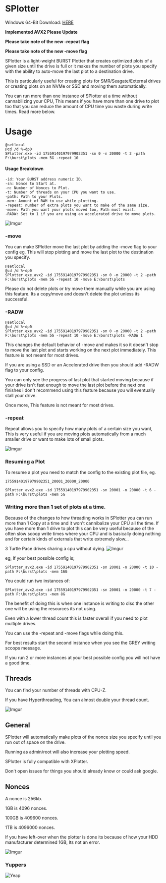 # SPlotter

Windows 64-Bit Download: [HERE](https://github.com/SamuelNZ/SPlotter/releases/)

**Implemented AVX2 Please Update**

**Please take note of the new -repeat flag**

**Please take note of the new -move flag**


SPlotter is a light-weight BURST Plotter that creates optimized plots of a given size until the drive is full or it makes the number of plots you specify with the ability to auto-move the last plot to a destination drive.

This is particularly useful for creating plots for SMR/Seagate/External drives or creating plots on an NVMe or SSD and moving them automatically.

You can run more than one instance of SPlotter at a time without cannabilizing your CPU, This means if you have more than one drive to plot too that you can reduce the amount of CPU time you waste during write times. Read more below.



# Usage

```
@setlocal
@cd /d %~dp0 
SPlotter.exe -id 17559140197979902351 -sn 0 -n 20000 -t 2 -path F:\burst\plots -mem 5G -repeat 10
```

#### Usage Breakdown

```
-id: Your BURST address numeric ID.
-sn: Nonce to Start at.
-n: Number of Nonces to Plot.
-t: Number of threads on your CPU you want to use.
-path: Path to your Plots.
-mem: Amount of RAM to use while plotting.
-repeat: number of extra plots you want to make of the same size.
-move: Path you want your plots moved too, Path must exist.
-RADW: Set to 1 if you are using an accelerated drive to move plots.
```

![Imgur](http://i.imgur.com/60rUvFi.png)

### -move

You can make SPlotter move the last plot by adding the -move flag to your config eg.
This will stop plotting and move the last plot to the destination you specify.

```
@setlocal
@cd /d %~dp0 
SPlotter.exe_avx2 -id 17559140197979902351 -sn 0 -n 20000 -t 2 -path F:\burst\plots -mem 5G -repeat 10 -move E:\burst\plots
```
Please do not delete plots or try move them manually while you are using this feature. 
Its a copy/move and doesn't delete the plot unless its successful.

### -RADW

```
@setlocal
@cd /d %~dp0 
SPlotter.exe_avx2 -id 17559140197979902351 -sn 0 -n 20000 -t 2 -path F:\burst\plots -mem 5G -repeat 10 -move E:\burst\plots -RADW 1
```

This changes the default behavior of -move and makes it so it doesn't stop to move the last plot and starts working on the next plot immediately. This feature is not meant for most drives.

If you are using a SSD or an Accelerated drive then you should add -RADW flag to your config.

You can only see the progress of last plot that started moving because if your drive isn't fast enough to move the last plot before the next one finishes i don't recommend using this feature because you will eventually stall your drive.

Once more, This feature is not meant for most drives.

### -repeat

Repeat allows you to specify how many plots of a certain size you want, This is very useful if you are moving plots automatically from a much smaller drive or want to make lots of small plots.

![Imgur](http://i.imgur.com/EsiA1wd.png)


### Resuming a Plot

To resume a plot you need to match the config to the existing plot file, eg.

```
17559140197979902351_20001_20000_20000
```
```
SPlotter_avx2.exe -id 17559140197979902351 -sn 20001 -n 20000 -t 6 -path F:\burst\plots -mem 5G
```


### Writing more than 1 set of plots at a time.

Because of the changes to how threading works in SPlotter you can run more than 1 Copy at a time and it won't cannibalize your CPU all the time. If you have more than 1 drive to plot this can be very useful because of the often slow scoop write times where your CPU and is basically doing nothing and for certain kinds of externals that write extremely slow...

3 Turtle Pace drives sharing a cpu without dying.
![Imgur](http://i.imgur.com/Kzw4Hui.png)

eg, If your best possible config is;
```
SPlotter_avx2.exe -id 17559140197979902351 -sn 20001 -n 20000 -t 10 -path F:\burst\plots -mem 16G
```

You could run two instances of:
```
SPlotter_avx2.exe -id 17559140197979902351 -sn 20001 -n 20000 -t 7 -path F:\burst\plots -mem 8G
```

The benefit of doing this is when one instance is writing to disc the other one will be using the resources its not using.

Even with a lower thread count this is faster overall if you need to plot multiple drives.

You can use the -repeat and -move flags while doing this.

For best results start the second instance when you see the GREY writing scoops message.

If you run 2 or more instances at your best possible config you will not have a good time.

## Threads

You can find your number of threads with CPU-Z.

If you have Hyperthreading, You can almost double your thread count.

![Imgur](http://i.imgur.com/7PWoV97.png)


## General

SPlotter will automatically make plots of the nonce size you specify until you run out of space on the drive.

Running as admin/root will also increase your plotting speed.

SPlotter is fully compatible with XPlotter.

Don't open issues for things you should already know or could ask google.

## Nonces

A nonce is 256kb.

1GB is 4096 nonces.

100GB is 409600 nonces.

1TB is 4096000 nonces.

If you have left-over when the plotter is done its because of how your HDD manufacturer determined 1GB, Its not an error.


![Imgur](http://i.imgur.com/SC3rW92.png)


### Yuppers

![Yeap](http://i.imgur.com/lSSuWR1.png)

